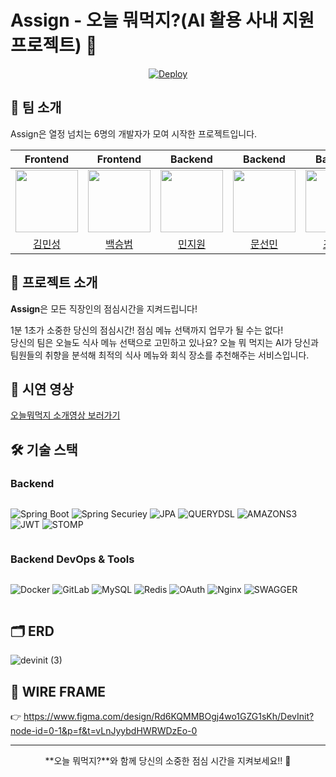 # Assign - 오늘 뭐먹지?(AI 활용 사내 지원 프로젝트) 🚀

<div align="center">

[![Deploy](https://img.shields.io/badge/Assign-배포_링크-4285F4?style=for-the-badge&logo=google-chrome&logoColor=white)](https://kdt-pt-1-pj-2-team03.elicecoding.com/)

</div>

## 👥 팀 소개
Assign은 열정 넘치는 6명의 개발자가 모여 시작한 프로젝트입니다.

|Frontend|Frontend|Backend|Backend|Backend|Backend|
|:------:|:------:|:------:|:------:|:------:|:------:|
|[<img src="https://avatars.githubusercontent.com/u/78842816?v=4" width="100px">](https://github.com/min-s9709)|[<img src="https://avatars.githubusercontent.com/u/74394824?v=4" width="100px">](https://github.com/seung365)|[<img src="https://avatars.githubusercontent.com/u/49359846?v=4" width="100px">](https://github.com/jiwon2030)|[<img src="https://avatars.githubusercontent.com/u/77718648?v=4" width="100px">](https://github.com/moonsunmean)|[<img src="https://avatars.githubusercontent.com/u/156037515?v=4" width="100px">](https://github.com/BugeonJo)|[<img src="https://avatars.githubusercontent.com/u/102370423?v=4" width="100px">](https://github.com/asdg2795)|
|[김민성](https://github.com/min-s9709)|[백승범](https://github.com/seung365)|[민지원](https://github.com/jiwon2030)|[문선민](https://github.com/moonsunmean)|[조부건](https://github.com/BugeonJo)|[김준수](https://github.com/asdg2795)|

## 📌 프로젝트 소개

**Assign**은 모든 직장인의 점심시간을 지켜드립니다!

1분 1초가 소중한 당신의 점심시간! 점심 메뉴 선택까지 업무가 될 수는 없다! <br>
 당신의 팀은 오늘도 식사 메뉴 선택으로 고민하고 있나요? 오늘 뭐 먹지는 AI가 당신과 팀원들의 취향을 분석해 최적의 식사 메뉴와 회식 장소를 추천해주는 서비스입니다.

## 🎥 시연 영상
[오늘뭐먹지 소개영상 보러가기](https://www.youtube.com/watch?v=o9vIi2q4dpY)

## 🛠 기술 스택

### Backend

<div style="display: flex; flex-wrap: wrap; gap: 10px;">

![Spring Boot](https://img.shields.io/badge/Spring_Boot-6DB33F?style=for-the-badge&logo=spring-boot&logoColor=white)
![Spring Securiey](https://img.shields.io/badge/springsecurity-6DB33F?style=for-the-badge&logo=springsecurity&logoColor=white)
![JPA](https://img.shields.io/badge/jpa-6DB33F?style=for-the-badge&logo=jpa&logoColor=white)
![QUERYDSL](https://img.shields.io/badge/queryDSL-6DB33F?style=for-the-badge&logo=queryDSL&logoColor=white)
![AMAZONS3](https://img.shields.io/badge/amazons3-569A31?style=for-the-badge&logo=amazons3&logoColor=white)
![JWT](https://img.shields.io/badge/jsonwebtokens-000000?style=for-the-badge&logo=jsonwebtokens&logoColor=white)
![STOMP](https://img.shields.io/badge/STOMP-000000?style=for-the-badge&logo=null&logoColor=white)


</div>


### Backend DevOps & Tools
<div style="display: flex; flex-wrap: wrap; gap: 10px;">

![Docker](https://img.shields.io/badge/Docker-2496ED?style=for-the-badge&logo=docker&logoColor=white)
![GitLab](https://img.shields.io/badge/GitLab-330F63?style=for-the-badge&logo=gitlab&logoColor=white)
![MySQL](https://img.shields.io/badge/MySQL-4479A1?style=for-the-badge&logo=mysql&logoColor=white)
![Redis](https://img.shields.io/badge/Redis-DC382D?style=for-the-badge&logo=redis&logoColor=white)
![OAuth](https://img.shields.io/badge/OAuth-4285F4?style=for-the-badge&logo=google&logoColor=white)
![Nginx](https://img.shields.io/badge/Nginx-009639?style=for-the-badge&logo=nginx&logoColor=white)
![SWAGGER](https://img.shields.io/badge/swagger-85EA2D?style=for-the-badge&logo=swagger&logoColor=white)


</div>

## 🗂 ERD
![devinit (3)](https://github.com/user-attachments/assets/2d584c32-f1f2-4971-a2d0-09585cec062c)

## 🎨 WIRE FRAME

👉 https://www.figma.com/design/Rd6KQMMBOgj4wo1GZG1sKh/DevInit?node-id=0-1&p=f&t=vLnJyybdHWRWDzEo-0
  

---
<div align="center">
  
**오늘 뭐먹지?**와 함께 당신의 소중한 점심 시간을 지켜보세요!! 🚀

</div>
